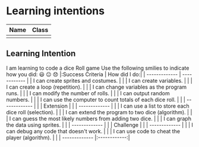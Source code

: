 # Learning intentions

|Name                    |Class                          |
|:---|:---|
|   |   |

## Learning Intention
I am learning to code a dice Roll game
Use the following smilies to indicate how you did:
😃 😐 😞
|:Success Criteria                                          | How did I do:|
| -------------                                             | ------------ | 
| I can create sprites and costumes.                        |              |
| I can create variables.                                   |              |
| I can create a loop (repetition).                         |              |
| I can change variables as the program runs.               |              |
| I can modify the number of rolls.                         |              |
| I can output random numbers.                              |              |
| I can use the computer to count totals of each dice roll. |              |
| -------------                                             |              |
| Extension                                                 |              |
| -------------                                             |              |
| I can use a list to store each dice roll (selection).     |              |
| I can extend the program to two dice (algorithm).         |              |
| I can guess the most likely numbers from adding two dice. |              |
| I can graph the data using sprites.                       |              |
| -------------                                             |              |
| Challenge                                                 |              |
| -------------                                             |              |
| I can debug any code that doesn't work.                   |              |
| I can use code to cheat the player (algorithm).           |              |
| -------------                                             |:------------:| 
